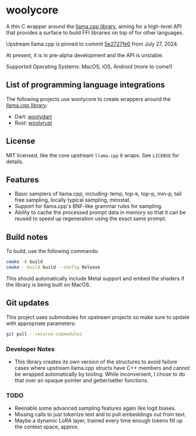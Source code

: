 # woolycore

A thin C wrapper around the [llama.cpp library](https://github.com/ggerganov/llama.cpp), aiming for a high-level
API that provides a surface to build FFI libraries on top of for other languages.

Upstream llama.cpp is pinned to commit 
[5e2727fe0](https://github.com/ggerganov/llama.cpp/commit/5e2727fe0321c38d1664d26173c654fa1801dc5f)
from July 27, 2024.

At present, it is in pre-alpha development and the API is unstable. 

Supported Operating Systems: MacOS, iOS, Android (more to come!)

## List of programming language integrations

The following projects use woolycore to create wrappers around the
[llama.cpp library](https://github.com/ggerganov/llama.cpp):

* Dart: [woolydart](https://github.com/tbogdala/woolydart)
* Rust: [woolyrust](https://github.com/tbogdala/woolyrust)


## License

MIT licensed, like the core upstream `llama.cpp` it wraps. See `LICENSE` for details.


## Features

* Basic samplers of llama.cpp, including: temp, top-k, top-p, min-p, tail free sampling, locally typical sampling, mirostat.
* Support for llama.cpp's BNF-like grammar rules for sampling.
* Ability to cache the processed prompt data in memory so that it can be reused to speed up regeneration using the exact same prompt.


## Build notes

To build, use the following commands:

```bash
cmake -B build
cmake --build build --config Release
```

This should automatically include Metal support and embed the shaders if the library is being built on MacOS.


## Git updates

This project uses submodules for upstream projects so make sure to update with appropriate parameters:

```bash
git pull --recurse-submodules
```

### Developer Notes

*   This library creates its own version of the structures to avoid failure cases where upstream
    llama.cpp structs have C++ members and cannot be wrapped automatically by tooling. While 
    inconvenient, I chose to do that over an opaque pointer and getter/setter functions.


### TODO

* Reenable some advanced sampling features again like logit biases.
* Missing calls to just tokenize text and to pull embeddings out from text.
* Maybe a dynamic LoRA layer, trained every time enough tokens fill up the context space, approx.